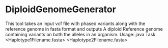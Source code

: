 # DiploidGenomeGenerator
This tool takes an input vcf file with phased variants along with the reference genome in fasta format and outputs A diploid Reference genome containing variants on both the alleles in an organism. 
Usage: java Task <referencefilename> <vcfFilename> <Haplotype1Filename.fasta> <Haplotype2Filename.fasta>
